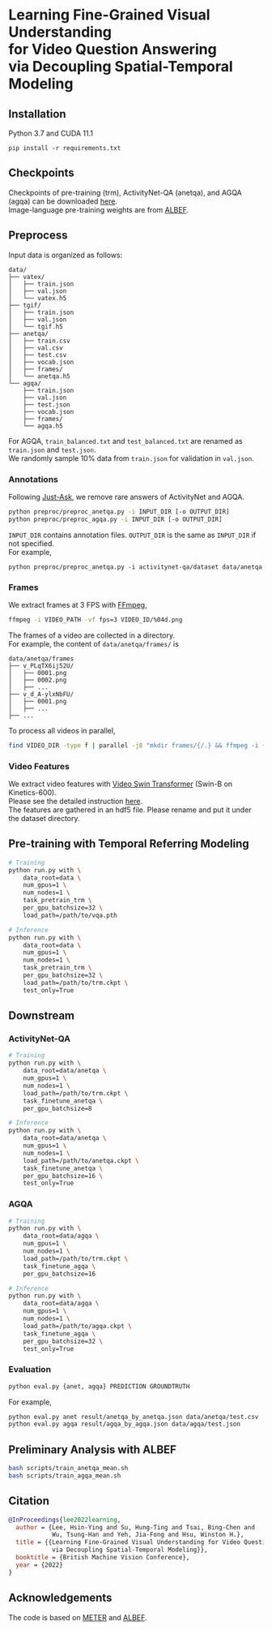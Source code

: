 # Learning Fine-Grained Visual Understanding <br> for Video Question Answering <br> via Decoupling Spatial-Temporal Modeling


## Installation

Python 3.7 and CUDA 11.1 

```
pip install -r requirements.txt
```

## Checkpoints

Checkpoints of pre-training (trm), ActivityNet-QA (anetqa), and AGQA (agqa) can be downloaded [here](https://drive.google.com/drive/folders/1NpJyCZf-5kVIeB6yTheNtNsHLbw4U5yp?usp=sharing). \
Image-language pre-training weights are from [ALBEF](https://github.com/salesforce/ALBEF).

## Preprocess

Input data is organized as follows:

```
data/
├── vatex/
│   ├── train.json
│   ├── val.json
│   └── vatex.h5
├── tgif/
│   ├── train.json
│   ├── val.json
│   └── tgif.h5
├── anetqa/
│   ├── train.csv
│   ├── val.csv
│   ├── test.csv
│   ├── vocab.json
│   ├── frames/
│   └── anetqa.h5
└── agqa/
    ├── train.json
    ├── val.json
    ├── test.json
    ├── vocab.json
    ├── frames/
    └── agqa.h5
```
For AGQA, `train_balanced.txt` and `test_balanced.txt` are renamed as `train.json` and `test.json`. \
We randomly sample 10% data from `train.json` for validation in `val.json`. 

### Annotations

Following [Just-Ask](https://github.com/antoyang/just-ask), we remove rare answers of ActivityNet and AGQA. 

```sh
python preproc/preproc_anetqa.py -i INPUT_DIR [-o OUTPUT_DIR]
python preproc/preproc_agqa.py -i INPUT_DIR [-o OUTPUT_DIR]
```

`INPUT_DIR` contains annotation files. `OUTPUT_DIR` is the same as `INPUT_DIR` if not specified. \
For example,

```
python preproc/preproc_anetqa.py -i activitynet-qa/dataset data/anetqa
```

### Frames

We extract frames at 3 FPS with [FFmpeg](https://ffmpeg.org/),

```sh
ffmpeg -i VIDEO_PATH -vf fps=3 VIDEO_ID/%04d.png
```

The frames of a video are collected in a directory. \
For example, the content of `data/anetqa/frames/` is

```
data/anetqa/frames
├── v_PLqTX6ij52U/
│   ├── 0001.png
│   ├── 0002.png
│   ├── ...
├── v_d_A-ylxNbFU/
│   ├── 0001.png
│   ├── ...
├── ...

```

To process all videos in parallel,

```sh
find VIDEO_DIR -type f | parallel -j8 "mkdir frames/{/.} && ffmpeg -i {} -vf fps=3 frames/{/.}/%04d.png"
```

### Video Features

We extract video features with [Video Swin Transformer](https://github.com/SwinTransformer/Video-Swin-Transformer) (Swin-B on Kinetics-600). \
Please see the detailed instruction [here](https://github.com/shinying/Video-Swin-Transformer). \
The features are gathered in an hdf5 file. Please rename and put it under the dataset directory.


## Pre-training with Temporal Referring Modeling

```sh
# Training
python run.py with \
    data_root=data \
    num_gpus=1 \
    num_nodes=1 \
    task_pretrain_trm \
    per_gpu_batchsize=32 \
    load_path=/path/to/vqa.pth

# Inference
python run.py with \
    data_root=data \
    num_gpus=1 \
    num_nodes=1 \
    task_pretrain_trm \
    per_gpu_batchsize=32 \
    load_path=/path/to/trm.ckpt \
    test_only=True
```

## Downstream

### ActivityNet-QA

```sh
# Training
python run.py with \
    data_root=data/anetqa \
    num_gpus=1 \
    num_nodes=1 \
    load_path=/path/to/trm.ckpt \
    task_finetune_anetqa \
    per_gpu_batchsize=8

# Inference
python run.py with \
    data_root=data/anetqa \
    num_gpus=1 \
    num_nodes=1 \
    load_path=/path/to/anetqa.ckpt \
    task_finetune_anetqa \
    per_gpu_batchsize=16 \
    test_only=True
```

### AGQA

```sh
# Training
python run.py with \
    data_root=data/agqa \
    num_gpus=1 \
    num_nodes=1 \
    load_path=/path/to/trm.ckpt \
    task_finetune_agqa \
    per_gpu_batchsize=16

# Inference
python run.py with \
    data_root=data/agqa \
    num_gpus=1 \
    num_nodes=1 \
    load_path=/path/to/agqa.ckpt \
    task_finetune_agqa \
    per_gpu_batchsize=32 \
    test_only=True
```

### Evaluation

```sh
python eval.py {anet, agqa} PREDICTION GROUNDTRUTH
```

For example,

```sh
python eval.py anet result/anetqa_by_anetqa.json data/anetqa/test.csv
python eval.py agqa result/agqa_by_agqa.json data/agqa/test.json
```

## Preliminary Analysis with ALBEF

```sh
bash scripts/train_anetqa_mean.sh
bash scripts/train_agqa_mean.sh
```

## Citation

```BibTeX
@InProceedings{lee2022learning,
  author = {Lee, Hsin-Ying and Su, Hung-Ting and Tsai, Bing-Chen and 
            Wu, Tsung-Han and Yeh, Jia-Fong and Hsu, Winston H.},
  title = {{Learning Fine-Grained Visual Understanding for Video Question Answering 
            via Decoupling Spatial-Temporal Modeling}},
  booktitle = {British Machine Vision Conference},
  year = {2022}
}
```

## Acknowledgements

The code is based on [METER](https://github.com/zdou0830/METER) and [ALBEF](https://github.com/salesforce/ALBEF).

